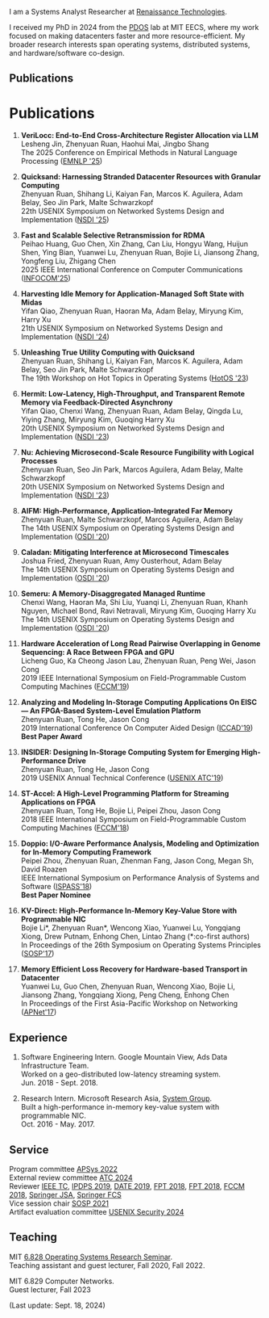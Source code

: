 I am a Systems Analyst Researcher at [Renaissance Technologies](https://www.rentec.com/Home.action?index=true). 

I received my PhD in 2024 from the [PDOS](https://pdos.csail.mit.edu/) lab at MIT EECS, where my work focused on making datacenters faster and more resource-efficient. My broader research interests span operating systems, distributed systems, and hardware/software co-design.<br>

## Publications

# Publications

1. **VeriLocc: End-to-End Cross-Architecture Register Allocation via LLM**  
Lesheng Jin, Zhenyuan Ruan, Haohui Mai, Jingbo Shang  
The 2025 Conference on Empirical Methods in Natural Language Processing ([EMNLP '25](https://openreview.net/forum?id=v4EzE7GBHV))  

2. **Quicksand: Harnessing Stranded Datacenter Resources with Granular Computing**  
Zhenyuan Ruan, Shihang Li, Kaiyan Fan, Marcos K. Aguilera, Adam Belay, Seo Jin Park, Malte Schwarzkopf  
22th USENIX Symposium on Networked Systems Design and Implementation ([NSDI '25](https://www.usenix.org/conference/nsdi25))  

3. **Fast and Scalable Selective Retransmission for RDMA**  
Peihao Huang, Guo Chen, Xin Zhang, Can Liu, Hongyu Wang, Huijun Shen, Ying Bian, Yuanwei Lu, Zhenyuan Ruan, Bojie Li, Jiansong Zhang, Yongfeng Liu, Zhigang Chen  
2025 IEEE International Conference on Computer Communications ([INFOCOM'25](https://infocom2025.ieee-infocom.org))  

4. **Harvesting Idle Memory for Application-Managed Soft State with Midas**  
Yifan Qiao, Zhenyuan Ruan, Haoran Ma, Adam Belay, Miryung Kim, Harry Xu  
21th USENIX Symposium on Networked Systems Design and Implementation ([NSDI '24](https://www.usenix.org/conference/nsdi24))  

5. **Unleashing True Utility Computing with Quicksand**  
Zhenyuan Ruan, Shihang Li, Kaiyan Fan, Marcos K. Aguilera, Adam Belay, Seo Jin Park, Malte Schwarzkopf  
The 19th Workshop on Hot Topics in Operating Systems ([HotOS '23](https://sigops.org/s/conferences/hotos/2023/))  

6. **Hermit: Low-Latency, High-Throughput, and Transparent Remote Memory via Feedback-Directed Asynchrony**  
Yifan Qiao, Chenxi Wang, Zhenyuan Ruan, Adam Belay, Qingda Lu, Yiying Zhang, Miryung Kim, Guoqing Harry Xu  
20th USENIX Symposium on Networked Systems Design and Implementation ([NSDI '23](https://www.usenix.org/conference/nsdi23))  

7. **Nu: Achieving Microsecond-Scale Resource Fungibility with Logical Processes**  
Zhenyuan Ruan, Seo Jin Park, Marcos Aguilera, Adam Belay, Malte Schwarzkopf  
20th USENIX Symposium on Networked Systems Design and Implementation ([NSDI '23](https://www.usenix.org/conference/nsdi23))  

8. **AIFM: High-Performance, Application-Integrated Far Memory**  
Zhenyuan Ruan, Malte Schwarzkopf, Marcos Aguilera, Adam Belay  
The 14th USENIX Symposium on Operating Systems Design and Implementation ([OSDI '20](https://www.usenix.org/conference/osdi20))  

9. **Caladan: Mitigating Interference at Microsecond Timescales**  
Joshua Fried, Zhenyuan Ruan, Amy Ousterhout, Adam Belay  
The 14th USENIX Symposium on Operating Systems Design and Implementation ([OSDI '20](https://www.usenix.org/conference/osdi20))  

10. **Semeru: A Memory-Disaggregated Managed Runtime**  
Chenxi Wang, Haoran Ma, Shi Liu, Yuanqi Li, Zhenyuan Ruan, Khanh Nguyen, Michael Bond, Ravi Netravali, Miryung Kim, Guoqing Harry Xu  
The 14th USENIX Symposium on Operating Systems Design and Implementation ([OSDI '20](https://www.usenix.org/conference/osdi20))  

11. **Hardware Acceleration of Long Read Pairwise Overlapping in Genome Sequencing: A Race Between FPGA and GPU**  
Licheng Guo, Ka Cheong Jason Lau, Zhenyuan Ruan, Peng Wei, Jason Cong  
2019 IEEE International Symposium on Field-Programmable Custom Computing Machines ([FCCM'19](http://www.fccm.org/past/2019/))  

12. **Analyzing and Modeling In-Storage Computing Applications On EISC — An FPGA-Based System-Level Emulation Platform**  
Zhenyuan Ruan, Tong He, Jason Cong  
2019 International Conference On Computer Aided Design ([ICCAD'19](https://iccad.com))  
__Best Paper Award__  

13. **INSIDER: Designing In-Storage Computing System for Emerging High-Performance Drive**  
Zhenyuan Ruan, Tong He, Jason Cong  
2019 USENIX Annual Technical Conference ([USENIX ATC'19](https://www.usenix.org/conference/atc19))  

14. **ST-Accel: A High-Level Programming Platform for Streaming Applications on FPGA**  
Zhenyuan Ruan, Tong He, Bojie Li, Peipei Zhou, Jason Cong  
2018 IEEE International Symposium on Field-Programmable Custom Computing Machines ([FCCM'18](http://www.fccm.org/past/2018/))  

15. **Doppio: I/O-Aware Performance Analysis, Modeling and Optimization for In-Memory Computing Framework**  
Peipei Zhou, Zhenyuan Ruan, Zhenman Fang, Jason Cong, Megan Sh, David Roazen  
IEEE International Symposium on Performance Analysis of Systems and Software ([ISPASS'18](https://www.ispass.org/ispass2018/))  
__Best Paper Nominee__  

16. **KV-Direct: High-Performance In-Memory Key-Value Store with Programmable NIC**  
Bojie Li\*, Zhenyuan Ruan\*, Wencong Xiao, Yuanwei Lu, Yongqiang Xiong, Drew Putnam, Enhong Chen, Lintao Zhang (\*:co-first authors)  
In Proceedings of the 26th Symposium on Operating Systems Principles ([SOSP'17](https://www.sigops.org/s/conferences/sosp/2017/))  

17. **Memory Efficient Loss Recovery for Hardware-based Transport in Datacenter**  
Yuanwei Lu, Guo Chen, Zhenyuan Ruan, Wencong Xiao, Bojie Li, Jiansong Zhang, Yongqiang Xiong, Peng Cheng, Enhong Chen  
In Proceedings of the First Asia-Pacific Workshop on Networking ([APNet'17](https://conferences.sigcomm.org/events/apnet2017/program.html))  

## Experience

1. Software Engineering Intern. Google Mountain View, Ads Data Infrastructure Team. <br>
Worked on a geo-distributed low-latency streaming system. <br>
Jun. 2018 - Sept. 2018. <br>

2. Research Intern. Microsoft Research Asia, [System Group](https://www.microsoft.com/en-us/research/group/systems-research-group-asia/). <br>
Built a high-performance in-memory key-value system with programmable NIC. <br>
Oct. 2016 - May. 2017.<br>

## Service  

Program committee [APSys 2022](https://apsys2022.comp.nus.edu.sg/organization.html)<br>
External review committee [ATC 2024](https://www.usenix.org/conference/atc24)<br>
Reviewer [IEEE TC](https://www.computer.org/csdl/journal/tc), [IPDPS 2019](http://www.ipdps.org/ipdps2019/2019-.html), [DATE 2019](https://past.date-conference.com/proceedings-archive/2019/), [FPT 2018](http://www.fpt18.sakura.ne.jp/), [FPT 2018](http://www.fpt18.sakura.ne.jp/), [FCCM 2018](http://www.fccm.org/past/2018/), [Springer JSA](https://www.sciencedirect.com/journal/journal-of-systems-architecture), [Springer FCS](https://www.springer.com/journal/11704)<br>
Vice session chair [SOSP 2021](https://sosp2021.mpi-sws.org/program.html)<br>
Artifact evaluation committee [USENIX Security 2024](https://www.usenix.org/conference/usenixsecurity24/call-for-artifacts)<br>

## Teaching

MIT [6.828 Operating Systems Research Seminar](https://abelay.github.io/6828seminar/index.html).<br>
Teaching assistant and guest lecturer, Fall 2020, Fall 2022.

MIT 6.829 Computer Networks.<br>
Guest lecturer, Fall 2023

(Last update: Sept. 18, 2024)
